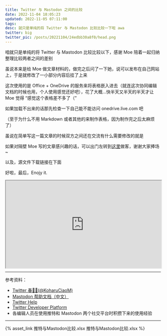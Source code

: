```yaml
---
title: Twitter 与 Mastodon 之间的比较
date: 2022-11-04 18:05:23
updated: 2022-11-05 07:11:00
tags:
desc: 就只是单纯的将 Twitter 与 Mastodon 比较比较一下啦 awa
twitter: big
twitter_pic: /posts/20221104/24edbb30a8f0/head.png
---
```


咱就只是单纯的将 Twitter 与 Mastodon 比较比较以下，感谢 Moe 陪着一起归纳整理比较两者之间的差别

虽说本来是给 Moe 做文章材料的，做完之后问了一下她，说可以发布在自己网站上，于是就修改了一小部分内容后挂了上来

这次使用的是 Office + OneDrive 的服务来将表格嵌入进去（就连这次协同编辑文档的时候也用，个人使用感觉还好吧），花了大概...快半天又半天的半天才让 Moe 觉得 “感觉这个表格差不多了（”

如果加载不出来的话那先检查一下自己能不能访问 onedrive.live.com 吧

（至于为什么不用 Markdown 或者其他的来制作表格，因为制作完之后太麻烦了）

虽说在简单写这一篇文章的时候双方之间还在交流有什么需要修改的就是

如果对隔壁 Moe 写的文章感兴趣的话，可以出门左转到[这里](https://moe23333.vercel.app/posts/twitter-to-mastodon)做客，谢谢大家捧场~

以及，源文件下载链接在下面

好啦，最后，Enojy it.

<style type='text/css'>
.iframe-container {
  /* 
  padding-top 为高/宽的值
  16:9 为 9/16=56.25%
  */
  padding-top: 56.25%;
  position: relative;
}
.iframe-container iframe {
   position: absolute;
   height: 100%;
   width: 100%;
   top: 0;
   left: 0;
}
</style>
<!-- 自适应代码来源：https://ray233.pages.dev/webpage-embed-auto-size-iframe-video/ 
谢谢！
-->

<div class="iframe-container">
  <iframe src="https://onedrive.live.com/embed?cid=4A8148EC7FFBF4D4&resid=4A8148EC7FFBF4D4%215734&authkey=AMfo7VhuO2qliQ0&em=2"></iframe>
</div>

---

参考资料：

- [Twitter 春🦊🌹(@KoharuCiaoM)](https://web.archive.org/web/20201213094030/https://twitter.com/KoharuCiaoM/status/1338056076902592513)
- [Mastodon 帮助文档（中文）](https://docs.joinmastodon.org/zh-cn/)
- [Twitter Help](https://help.twitter.com)
- [Twitter Developer Platform](https://developer.twitter.com/zh-cn/docs)
- 各编辑人员在使用推特和 Mastodon 两个社交平台时积攒下来的使用经验

---

{% asset_link 推特与Mastodon比较.xlsx 推特与Mastodon比较.xlsx %}

<!-- 正在播放 [【湊あくあ】向日葵的约定 / ひまわりの約束（附工程简析）](https://www.bilibili.com/video/av755229443/) -->